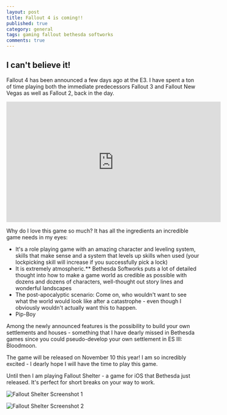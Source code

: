 ```yaml
---
layout: post
title: Fallout 4 is coming!!
published: true
category: general
tags: gaming fallout bethesda softworks
comments: true
---
```


## I can't believe it!

Fallout 4 has been announced a few days ago at the E3. I have spent a ton of time playing both the immediate predecessors Fallout 3 and Fallout New Vegas as well as Fallout 2, back in the day. 

<iframe width="560" height="315" src="https://www.youtube.com/embed/D5esyZPt5Jo" frameborder="0" allowfullscreen></iframe>

Why do I love this game so much? It has all the ingredients an incredible game needs in my eyes:

* It's a role playing game with an amazing character and leveling system, skills that make sense and a system that levels up skills when used (your lockpicking skill will increase if you successfully pick a lock)
* It is extremely atmospheric.** Bethesda Softworks puts a lot of detailed thought into how to make a game world as credible as possible with dozens and dozens of characters, well-thought out story lines and wonderful landscapes
* The post-apocalyptic scenario: Come on, who wouldn't want to see what the world would look like after a catastrophe - even though I obviously wouldn't actually want this to happen.
* Pip-Boy

Among the newly announced features is the possibility to build your own settlements and houses - something that I have dearly missed in Bethesda games since you could pseudo-develop your own settlement in ES III: Bloodmoon.

The game will be released on November 10 this year! I am so incredibly excited - I dearly hope I will have the time to play this game.

Until then I am playing Fallout Shelter - a game for iOS that Bethesda just released. It's perfect for short breaks on your way to work. 

![Fallout Shelter Screenshot 1](/assets/images/screenshot1.jpg)

![Fallout Shelter Screenshot 2](/assets/images/screenshot2.jpg)